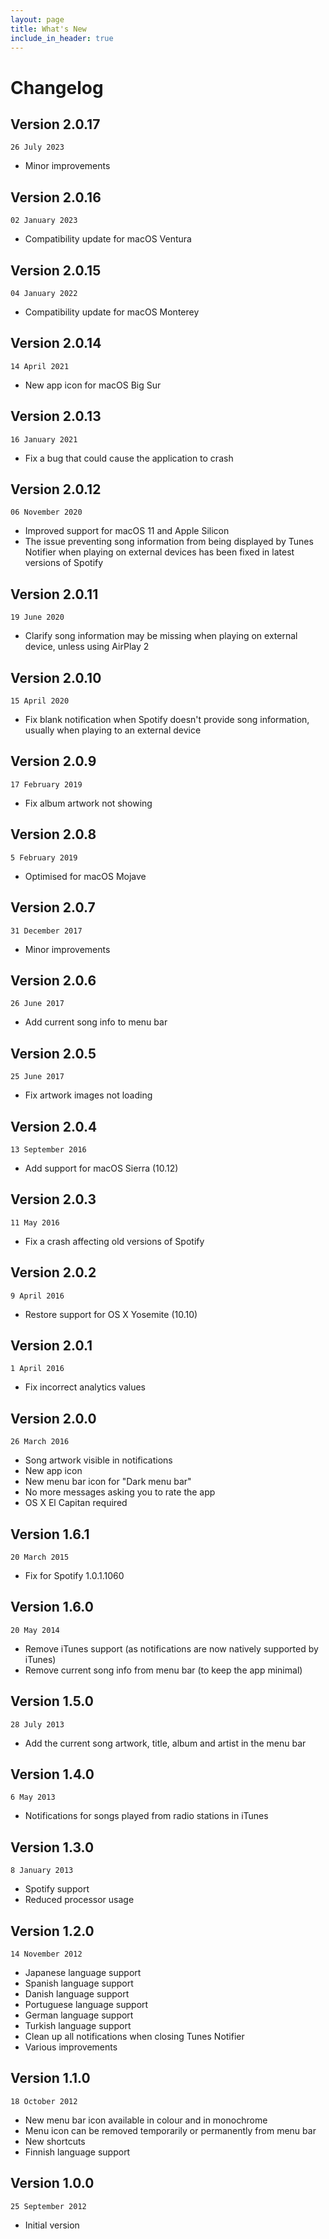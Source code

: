 ```yaml
---
layout: page
title: What's New
include_in_header: true
---
```


# Changelog

## Version 2.0.17
`26 July 2023`

- Minor improvements

## Version 2.0.16
`02 January 2023`

- Compatibility update for macOS Ventura

## Version 2.0.15
`04 January 2022`

- Compatibility update for macOS Monterey

## Version 2.0.14
`14 April 2021`

- New app icon for macOS Big Sur

## Version 2.0.13
`16 January 2021`

- Fix a bug that could cause the application to crash

## Version 2.0.12
`06 November 2020`

- Improved support for macOS 11 and Apple Silicon
- The issue preventing song information from being displayed by Tunes Notifier when playing on external devices has been fixed in latest versions of Spotify

## Version 2.0.11
`19 June 2020`

- Clarify song information may be missing when playing on external device, unless using AirPlay 2

## Version 2.0.10
`15 April 2020`

- Fix blank notification when Spotify doesn't provide song information, usually when playing to an external device

## Version 2.0.9
`17 February 2019`

- Fix album artwork not showing

## Version 2.0.8
`5 February 2019`

- Optimised for macOS Mojave

## Version 2.0.7
`31 December 2017`

- Minor improvements

## Version 2.0.6
`26 June 2017`

- Add current song info to menu bar

## Version 2.0.5
`25 June 2017`

- Fix artwork images not loading

## Version 2.0.4
`13 September 2016`

- Add support for macOS Sierra (10.12)

## Version 2.0.3
`11 May 2016`

- Fix a crash affecting old versions of Spotify

## Version 2.0.2
`9 April 2016`

- Restore support for OS X Yosemite (10.10)

## Version 2.0.1
`1 April 2016`

- Fix incorrect analytics values

## Version 2.0.0
`26 March 2016`

- Song artwork visible in notifications
- New app icon
- New menu bar icon for "Dark menu bar"
- No more messages asking you to rate the app
- OS X El Capitan required

## Version 1.6.1
`20 March 2015`

- Fix for Spotify 1.0.1.1060

## Version 1.6.0
`20 May 2014`

- Remove iTunes support (as notifications are now natively supported by iTunes)
- Remove current song info from menu bar (to keep the app minimal)

## Version 1.5.0
`28 July 2013`

- Add the current song artwork, title, album and artist in the menu bar

## Version 1.4.0
`6 May 2013`

- Notifications for songs played from radio stations in iTunes

## Version 1.3.0
`8 January 2013`

- Spotify support
- Reduced processor usage

## Version 1.2.0
`14 November 2012`

- Japanese language support
- Spanish language support
- Danish language support
- Portuguese language support
- German language support
- Turkish language support
- Clean up all notifications when closing Tunes Notifier
- Various improvements

## Version 1.1.0
`18 October 2012`

- New menu bar icon available in colour and in monochrome
- Menu icon can be removed temporarily or permanently from menu bar
- New shortcuts
- Finnish language support

## Version 1.0.0
`25 September 2012`

- Initial version
